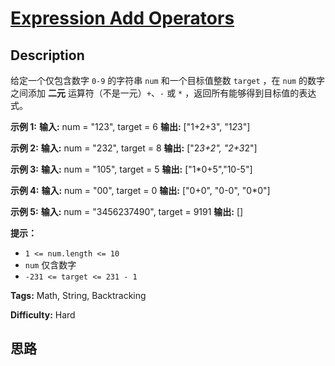 # [Expression Add Operators][title]

## Description

给定一个仅包含数字 `0-9` 的字符串 `num` 和一个目标值整数 `target` ，在 `num` 的数字之间添加 **二元**
运算符（不是一元）`+`、`-` 或 `*` ，返回所有能够得到目标值的表达式。



**示例 1:**
            **输入:** num = "123", target = 6    **输出:** ["1+2+3", "1*2*3"]     

**示例  2:**
            **输入:** num = "232", target = 8    **输出:** ["2*3+2", "2+3*2"]

**示例 3:**
            **输入:** num = "105", target = 5    **输出:** ["1*0+5","10-5"]

**示例  4:**
            **输入:** num = "00", target = 0    **输出:** ["0+0", "0-0", "0*0"]    

**示例 5:**
            **输入:** num = "3456237490", target = 9191    **输出:** []



**提示：**

  * `1 <= num.length <= 10`
  * `num` 仅含数字
  * `-231 <= target <= 231 - 1`


**Tags:** Math, String, Backtracking

**Difficulty:** Hard

## 思路

[title]: https://leetcode-cn.com/problems/expression-add-operators

